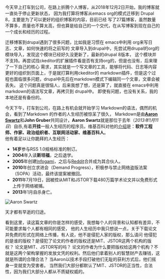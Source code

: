 今天早上打车到公司，在路上折腾个人博客，从2018年12月2日开始，我的博客就一直处于停止更新状态，
因为我打算将博客从emacs org的模式迁移到 Drupal 8，主要是为了可以更好的组织博客的内容，目前已经
写了27篇博客，虽然数量不算多，质量也不算太高，但也算是给自己的一个交代，在从写博客到现在自己的
一个成长和经历的过程。

迁移博客到drupal遇到了很多问题，比如我是习惯在 emacs中利用 org来写日志、文章，如何快速的将之前写的
文章导入到drupal中，先尝试用drupal的org的模块导入，发现这个模块已经好久没更新了，最新的drupal 8版本，
这个模块并不支持。再尝试找ckeditor的扩展插件看是否有支持org的，但是也没有，后来理了一下自己的核心
需求，其实就是一个写文章的工具，能够将代码、日志等内容更好的组织到页面上，于是就打算利用ckeditor的
markdown插件，但是这个过程也面临很多问题，drupal中先后在markdown模式下编辑同一个文章，文章会被丢失。
这个问题真是很恼人，后来我想了想，还是算了，就直接在 emacs中利用 markdown的语法写文章，再拷贝到 drupal中。
即使有问题，也没有关系，我的本地还是有备份的。

今天下午，打车到公司，在路上有机会就开始学习 Markdown的语法，偶然的机会，看到了Markdown 的作者的人生经历被惊呆了很久，
Markdown是由[**Aaron Swartz**](http://www.aaronsw.com/)和**John Gruber**共同设计，**Aaron Swartz**就是那位于去年（*2013年1月11日*）自杀,有着**开挂**一般人生经历的程序员。维基百科对他的[介绍](http://zh.wikipedia.org/wiki/%E4%BA%9A%E4%BC%A6%C2%B7%E6%96%AF%E6%B2%83%E8%8C%A8)是：**软件工程师、作家、政治组织者、互联网活动家、维基百科人**。    
他有着足以让你跪拜的人生经历：
+ **14岁**参与RSS 1.0规格标准的制订。
+ **2004**年入读**斯坦福**，之后退学。
+ **2005**年创建[Infogami](http://infogami.org/)，之后与[Reddit](http://www.reddit.com/)合并成为其合伙人。
+ **2010**年创立求进会（Demand Progress），积极参与禁止网络盗版法案（SOPA）活动，最终该提案被撤回。
+ **2011**年7月19日，因被控从MIT和JSTOR下载480万篇学术论文并以免费形式上传于网络被捕。
+ **2013**年1月自杀身亡。

![Aaron Swartz](https://github.com/younghz/Markdown/raw/master/resource/Aaron_Swartz.jpg)

天才都有早逝的归途。

看到这里，读这篇文章的你是怎样的感受，我想每个人的背景和认知都有差异，不可能要求每个人都有相同的感受，
他的人生经历中我只想说一点，关于下载论文并免费的形式在网络上传播，有人说，他不是侵犯人家的版权，那么请问
他侵犯的是谁的版权？是侵犯了论文的作者的版权还是MIT、JSTOR这两个机构的版权？ 论文是MIT、JSTOR写的吗？
论文的作者为什么要把版权给这两个机构？不就是这两个架构掌握的发放文凭的权利。然后他们拿着别人的智慧财产去赚钱，这就是所谓的合理合法？
当Aaron以技术手段打破他们无耻的获利方式后，他们摇身一变就变为受害者。
当然我们大部分都默认了MIT、JSTOR的正当性，合法性，因为我们大部分人都从不质疑权威的。

